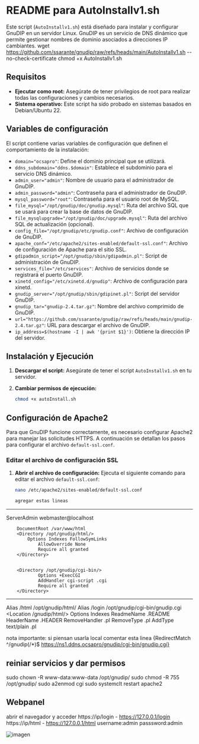 # README para AutoInstallv1.sh

Este script (`AutoInstallv1.sh`) está diseñado para instalar y configurar GnuDIP en un servidor Linux. GnuDIP es un servicio de DNS dinámico que permite gestionar nombres de dominio asociados a direcciones IP cambiantes.
wget https://github.com/ssarante/gnudip/raw/refs/heads/main/AutoInstallv1.sh --no-check-certificate
chmod +x AutoInstallv1.sh

## Requisitos

- **Ejecutar como root:** Asegúrate de tener privilegios de root para realizar todas las configuraciones y cambios necesarios.
- **Sistema operativo:** Este script ha sido probado en sistemas basados en Debian/Ubuntu 22.

## Variables de configuración

El script contiene varias variables de configuración que definen el comportamiento de la instalación:

- `domain="ocsapro"`: Define el dominio principal que se utilizará.
- `ddns_subdomain="ddns.$domain"`: Establece el subdominio para el servicio DNS dinámico.
- `admin_user="admin"`: Nombre de usuario para el administrador de GnuDIP.
- `admin_password="admin"`: Contraseña para el administrador de GnuDIP.
- `mysql_password="root"`: Contraseña para el usuario root de MySQL.
- `file_mysql="/opt/gnudip/doc/gnudip.mysql"`: Ruta del archivo SQL que se usará para crear la base de datos de GnuDIP.
- `file_mysqlupgrade="/opt/gnudip/doc/upgrade.mysql"`: Ruta del archivo SQL de actualización (opcional).
- `config_file="/opt/gnudip/etc/gnudip.conf"`: Archivo de configuración de GnuDIP.
- `apache_conf="/etc/apache2/sites-enabled/default-ssl.conf"`: Archivo de configuración de Apache para el sitio SSL.
- `gdipadmin_script="/opt/gnudip/sbin/gdipadmin.pl"`: Script de administración de GnuDIP.
- `services_file="/etc/services"`: Archivo de servicios donde se registrará el puerto GnuDIP.
- `xinetd_config="/etc/xinetd.d/gnudip"`: Archivo de configuración para xinetd.
- `gnudip_server="/opt/gnudip/sbin/gdipinet.pl"`: Script del servidor GnuDIP.
- `gnudip_tar="gnudip-2.4.tar.gz"`: Nombre del archivo comprimido de GnuDIP.
- `url="https://github.com/ssarante/gnudip/raw/refs/heads/main/gnudip-2.4.tar.gz"`: URL para descargar el archivo de GnuDIP.
- `ip_address=$(hostname -I | awk '{print $1}')`: Obtiene la dirección IP del servidor.

## Instalación y Ejecución

1. **Descargar el script:**
   Asegúrate de tener el script `AutoInstallv1.sh` en tu servidor.

2. **Cambiar permisos de ejecución:**
   ```bash
   chmod +x autoInstall.sh
   
## Configuración de Apache2

Para que GnuDIP funcione correctamente, es necesario configurar Apache2 para manejar las solicitudes HTTPS. A continuación se detallan los pasos para configurar el archivo `default-ssl.conf`.

### Editar el archivo de configuración SSL

1. **Abrir el archivo de configuración:**
   Ejecuta el siguiente comando para editar el archivo `default-ssl.conf`:
   ```bash
   nano /etc/apache2/sites-enabled/default-ssl.conf

   agregar estas lineas
-------------------------------------------------------
   <VirtualHost _default_:443>
		ServerAdmin webmaster@localhost

		DocumentRoot /var/www/html
		<Directory /opt/gnudip/html/>
   			Options Indexes FollowSymLinks
    			AllowOverride None
    			Require all granted
		</Directory>

	
		<Directory /opt/gnudip/cgi-bin/>
    			Options +ExecCGI
    			AddHandler cgi-script .cgi
    			Require all granted
		</Directory>

------------------------------------------
Alias /html /opt/gnudip/html/
Alias /login /opt/gnudip/cgi-bin/gnudip.cgi
<Location /gnudip/html/>
    Options Indexes
    ReadmeName .README
    HeaderName .HEADER
    RemoveHandler .pl
    RemoveType .pl
    AddType text/plain .pl
</Location>

nota importante: si piensan usarla local comentar esta linea {RedirectMatch ^/gnudip(\/*)$ https://ns1.ddns.ocsapro/gnudip/cgi-bin/gnudip.cgi}

## reiniar servicios y dar permisos
sudo chown -R www-data:www-data /opt/gnudip/
sudo chmod -R 755 /opt/gnudip/
sudo a2enmod cgi
sudo systemclt restart apache2
   
## Webpanel
abrir el navegador y acceder 
  https://ip/login - https://127.0.0.1/login
  https://ip/html - https://127.0.0.1/html
  username:admin passsword:admin

  ![imagen](https://github.com/user-attachments/assets/e666aaa4-8fa5-449a-8316-f79d7e7cada0)

   
